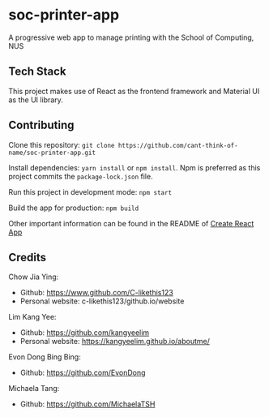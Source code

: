 # soc-printer-app

A progressive web app to manage printing with the School of Computing, NUS

## Tech Stack

This project makes use of React as the frontend framework and Material UI as the UI library.

## Contributing

Clone this repository: `git clone https://github.com/cant-think-of-name/soc-printer-app.git`

Install dependencies: `yarn install` or `npm install`. Npm is preferred as this project commits the `package-lock.json` file.

Run this project in development mode: `npm start`

Build the app for production: `npm build`

Other important information can be found in the README of [Create React App](https://github.com/facebook/create-react-app)

## Credits

Chow Jia Ying:

- Github: <https://www.github.com/C-likethis123>
- Personal website: c-likethis123/github.io/website

Lim Kang Yee:

- Github: <https://github.com/kangyeelim>
- Personal website: <https://kangyeelim.github.io/aboutme/>

Evon Dong Bing Bing:

- Github: <https://github.com/EvonDong>

Michaela Tang:

- Github: <https://github.com/MichaelaTSH>
